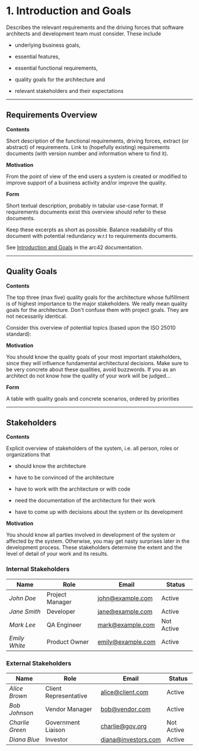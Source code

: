 # 1. Introduction and Goals

Describes the relevant requirements and the driving forces that software
architects and development team must consider. These include

-   underlying business goals,

-   essential features,

-   essential functional requirements,

-   quality goals for the architecture and

-   relevant stakeholders and their expectations

---

## Requirements Overview


**Contents**


Short description of the functional requirements, driving forces,
extract (or abstract) of requirements. Link to (hopefully existing)
requirements documents (with version number and information where to
find it).

**Motivation**

From the point of view of the end users a system is created or modified
to improve support of a business activity and/or improve the quality.


**Form**


Short textual description, probably in tabular use-case format. If
requirements documents exist this overview should refer to these
documents.

Keep these excerpts as short as possible. Balance readability of this
document with potential redundancy w.r.t to requirements documents.

See [Introduction and Goals](https://docs.arc42.org/section-1/) in the
arc42 documentation.

---

## Quality Goals


**Contents**


The top three (max five) quality goals for the architecture whose
fulfillment is of highest importance to the major stakeholders. We
really mean quality goals for the architecture. Don't confuse them with
project goals. They are not necessarily identical.

Consider this overview of potential topics (based upon the ISO 25010
standard):


**Motivation**


You should know the quality goals of your most important stakeholders,
since they will influence fundamental architectural decisions. Make sure
to be very concrete about these qualities, avoid buzzwords. If you as an
architect do not know how the quality of your work will be judged...


**Form**


A table with quality goals and concrete scenarios, ordered by priorities

---

## Stakeholders

**Contents**


Explicit overview of stakeholders of the system, i.e. all person, roles
or organizations that

-   should know the architecture

-   have to be convinced of the architecture

-   have to work with the architecture or with code

-   need the documentation of the architecture for their work

-   have to come up with decisions about the system or its development


**Motivation**


You should know all parties involved in development of the system or
affected by the system. Otherwise, you may get nasty surprises later in
the development process. These stakeholders determine the extent and the
level of detail of your work and its results.

### Internal Stakeholders

| Name          | Role           | Email              | Status  |
|--------------|---------------|--------------------|---------|
| *John Doe*   | Project Manager | john@example.com  | Active  |
| *Jane Smith* | Developer      | jane@example.com  | Active  |
| *Mark Lee*   | QA Engineer    | mark@example.com  | Not Active |
| *Emily White*| Product Owner  | emily@example.com | Active  |

### External Stakeholders

| Name             | Role                 | Email                 | Status      |
|-----------------|----------------------|-----------------------|------------|
| *Alice Brown*   | Client Representative | alice@client.com      | Active     |
| *Bob Johnson*   | Vendor Manager       | bob@vendor.com        | Active     |
| *Charlie Green* | Government Liaison   | charlie@gov.org       | Not Active |
| *Diana Blue*    | Investor             | diana@investors.com   | Active     |